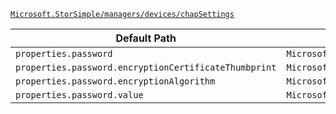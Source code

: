 [`Microsoft.StorSimple/managers/devices/chapSettings`](https://docs.microsoft.com/en-us/azure/templates/microsoft.storsimple/managers/devices/chapsettings)

| Default Path | Alias |
|---|---|
| `properties.password` | `Microsoft.StorSimple/managers/devices/chapSettings/password` |
| `properties.password.encryptionCertificateThumbprint` | `Microsoft.StorSimple/managers/devices/chapSettings/password.encryptionCertificateThumbprint` |
| `properties.password.encryptionAlgorithm` | `Microsoft.StorSimple/managers/devices/chapSettings/password.encryptionAlgorithm` |
| `properties.password.value` | `Microsoft.StorSimple/managers/devices/chapSettings/password.value` |

